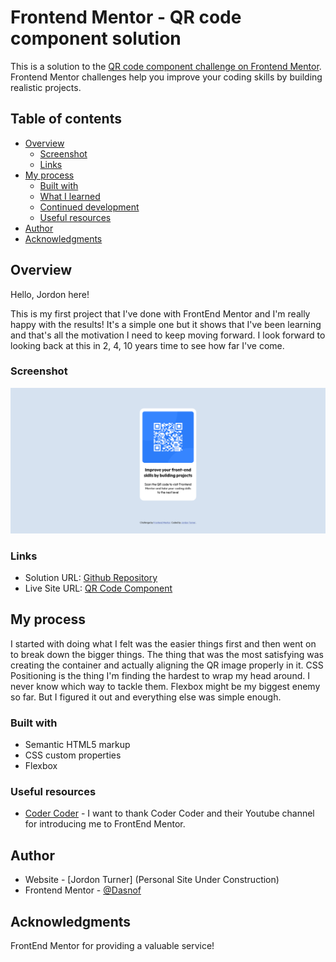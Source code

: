 # Frontend Mentor - QR code component solution

This is a solution to the [QR code component challenge on Frontend Mentor](https://www.frontendmentor.io/challenges/qr-code-component-iux_sIO_H). Frontend Mentor challenges help you improve your coding skills by building realistic projects. 

## Table of contents

- [Overview](#overview)
  - [Screenshot](#screenshot)
  - [Links](#links)
- [My process](#my-process)
  - [Built with](#built-with)
  - [What I learned](#what-i-learned)
  - [Continued development](#continued-development)
  - [Useful resources](#useful-resources)
- [Author](#author)
- [Acknowledgments](#acknowledgments)


## Overview

Hello, Jordon here! 

This is my first project that I've done with FrontEnd Mentor and I'm really happy with the results! It's a simple one but it shows that I've been learning and that's all the motivation I need to keep moving forward. I look forward to looking back at this in 2, 4, 10 years time to see how far I've come.

### Screenshot

![Screenshot](screenshot.png)


### Links

- Solution URL: [Github Repository](https://github.com/JordonTurner/FrontEndMentorQRChallenge)
- Live Site URL: [QR Code Component](https://jordonturner.github.io/FrontEndMentorQRChallenge/)

## My process

I started with doing what I felt was the easier things first and then went on to break down the bigger things. The thing that was the most satisfying was creating the container and actually aligning the QR image properly in it. CSS Positioning is the thing I'm finding the hardest to wrap my head around. I never know which way to tackle them. Flexbox might be my biggest enemy so far. But I figured it out and everything else was simple enough.

### Built with

- Semantic HTML5 markup
- CSS custom properties
- Flexbox



### Useful resources

- [Coder Coder](https://www.youtube.com/@TheCoderCoder) - I want to thank Coder Coder and their Youtube channel for introducing me to FrontEnd Mentor. 


## Author

- Website - [Jordon Turner] (Personal Site Under Construction)
- Frontend Mentor - [@Dasnof](https://www.frontendmentor.io/profile/JordonTurner)



## Acknowledgments

FrontEnd Mentor for providing a valuable service!


